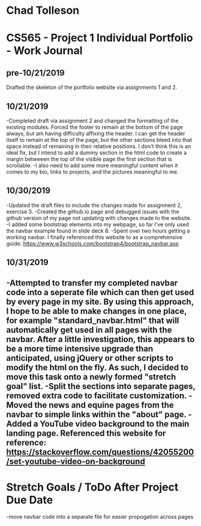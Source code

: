 # Chad Tolleson
# CS565 - Project 1 Individual Portfolio - Work Journal

## pre-10/21/2019
Drafted the skeleton of the portfolio website via assignments 1 and 2.

## 10/21/2019
-Completed draft via assignment 2 and changed the formatting of the existing modules. Forced the footer to remain at the bottom of the page always, but am having difficulty affixing the header. I can get the header itself to remain at the top of the page, but the other sections bleed into that space instead of remaining in their relative positions. I don't think this is an ideal fix, but I intend to add a dummy section in the html code to create a margin betweeen the top of the visible page the first section that is scrollable.
-I also need to add some more meaningful content when it comes to my bio, links to projects, and the pictures meaningful to me. 

## 10/30/2019
-Updated the draft files to include the changes made for assignment 2, exercise 3.
-Created the github.io page and debugged issues with the github version of my page not updating with changes made to the website.
-I added some bootstrap elements into my webpage, so far I've only used the navbar example found in slide deck 8.
-Spent over two hours getting a working navbar. I finally referenced this website to as a comprehensive guide. https://www.w3schools.com/bootstrap4/bootstrap_navbar.asp

## 10/31/2019
-Attempted to transfer my completed navbar code into a seperate file which can then get used by every page in my site. By using this approach, I hope to be able to make changes in one place, for example "standard_navbar.html" that will automatically get used in all pages with the navbar. After a little investigation, this appears to be a more time intensive upgrade than anticipated, using jQuery or other scripts to modify the html on the fly. As such, I decided to move this task onto a newly formed "stretch goal" list.
-Split the sections into separate pages, removed extra code to facilitate customization.
-Moved the news and equine pages from the navbar to simple links within the "about" page.
-Added a YouTube video background to the main landing page. Referenced this website for reference: https://stackoverflow.com/questions/42055200/set-youtube-video-on-background
-




# Stretch Goals / ToDo After Project Due Date
-move navbar code into a separate file for easier propogation across pages